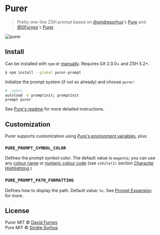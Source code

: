 # Purer

> Pretty one-line ZSH prompt based on [@sindresorhus](https://github.)'s [Pure](https://github.com/sindresorhus/pure) and [@DFurnes](https://github.)'s [Purer](https://github.com/DFurnes/purer)

![purer](https://cloud.githubusercontent.com/assets/583202/25418314/c3a29bfa-2a18-11e7-8a6f-4c0960ccadfc.png)

## Install

Can be installed with `npm` or [manually](https://github.com/sindresorhus/pure/blob/master/readme.md#manually). Requires Git 2.0.0+ and ZSH 5.2+.

```sh
$ npm install --global purer-prompt
```

Initialize the prompt system (if not so already) and choose `purer`:

```sh
# .zshrc
autoload -U promptinit; promptinit
prompt purer
```

See [Pure's readme](https://github.com/sindresorhus/pure/blob/master/readme.md#install) for more detailed instructions.

## Customization

Purer supports customization using [Pure's environment variables](https://github.com/sindresorhus/pure#options), plus:

### `PURE_PROMPT_SYMBOL_COLOR`

Defines the prompt symbol color. The default value is `magenta`; you can use any [colour name](https://wiki.archlinux.org/index.php/Zsh#Colors) or [numeric colour code](https://upload.wikimedia.org/wikipedia/commons/1/15/Xterm_256color_chart.svg) (see `zshzle(1)` section [Character Highlighting](http://zsh.sourceforge.net/Doc/Release/Zsh-Line-Editor.html#Character-Highlighting).)


### `PURE_PROMPT_PATH_FORMATTING`

Defines how to display the path. Default value: `%c`. See [Prompt Expansion](http://zsh.sourceforge.net/Doc/Release/Prompt-Expansion.html) for more.

## License

Purer MIT © [David Furnes](http://dfurnes.com) <br/>
Pure MIT © [Sindre Sorhus](http://sindresorhus.com)
